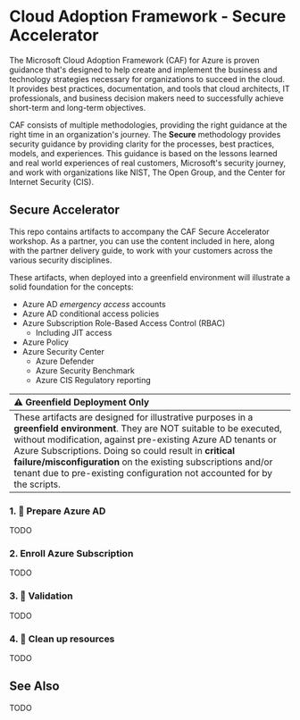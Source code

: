 # Cloud Adoption Framework - Secure Accelerator

The Microsoft Cloud Adoption Framework (CAF) for Azure is proven guidance that's designed to help create and implement the business and technology strategies necessary for organizations to succeed in the cloud. It provides best practices, documentation, and tools that cloud architects, IT professionals, and business decision makers need to successfully achieve short-term and long-term objectives.

CAF consists of multiple methodologies, providing the right guidance at the right time in an organization's journey. The **Secure** methodology provides security guidance by providing clarity for the processes, best practices, models, and experiences. This guidance is based on the lessons learned and real world experiences of real customers, Microsoft's security journey, and work with organizations like NIST, The Open Group, and the Center for Internet Security (CIS).

## Secure Accelerator

This repo contains artifacts to accompany the CAF Secure Accelerator workshop. As a partner, you can use the content included in here, along with the partner delivery guide, to work with your customers across the various security disciplines.

These artifacts, when deployed into a greenfield environment will illustrate a solid foundation for the concepts:

* Azure AD _emergency access_ accounts
* Azure AD conditional access policies
* Azure Subscription Role-Based Access Control (RBAC)
  * Including JIT access
* Azure Policy
* Azure Security Center
  * Azure Defender
  * Azure Security Benchmark
  * Azure CIS Regulatory reporting

| :warning: Greenfield Deployment Only |
|:------------------------------|
| These artifacts are designed for illustrative purposes in a **greenfield environment**. They are NOT suitable to be executed, without modification, against pre-existing Azure AD tenants or Azure Subscriptions. Doing so could result in **critical failure/misconfiguration** on the existing subscriptions and/or tenant due to pre-existing configuration not accounted for by the scripts. |

### 1. :rocket: Prepare Azure AD

TODO

### 2. Enroll Azure Subscription

TODO

### 3. :checkered_flag: Validation

TODO

### 4. :broom: Clean up resources

TODO

## See Also

TODO

